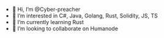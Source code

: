 - 👋 Hi, I’m @Cyber-preacher
- 👀 I’m interested in  C#, Java, Golang, Rust, Solidity, JS, TS
- 🌱 I’m currently learning Rust
- 💞️ I’m looking to collaborate on Humanode

